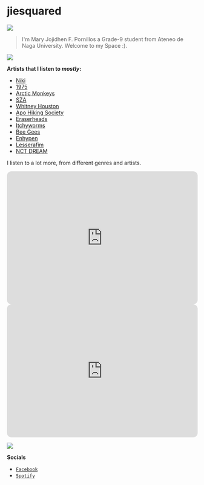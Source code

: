 # jiesquared
  
![](https://i.pinimg.com/originals/f0/34/24/f03424bd0298f06f09d9299e930abef3.gif)




>I'm Mary Jojidhen F. Pornillos a Grade-9 student from Ateneo de Naga University. Welcome to my Space :).


![](https://i.pinimg.com/originals/f8/65/65/f865657c5ca1e879d1323b455fd2afd0.gif)

**Artists that I listen to *mostly*:**

- [Niki](https://open.spotify.com/artist/2kxP07DLgs4xlWz8YHlvfh?si=vmj_d0jXT5CxuRdAJr8t7Q)
- [1975](https://open.spotify.com/artist/3mIj9lX2MWuHmhNCA7LSCW?si=aUaEkKtwRByvFHoevGs6EQ)
- [Arctic Monkeys](https://open.spotify.com/artist/7Ln80lUS6He07XvHI8qqHH?si=zh3kLNgPRFOJUEmzSqMmow)
- [SZA](https://open.spotify.com/artist/7tYKF4w9nC0nq9CsPZTHyP?si=bQYQTRMzS6yQBxCR7IxJDg)
- [Whitney Houston](https://open.spotify.com/artist/6XpaIBNiVzIetEPCWDvAFP?si=kE5YknsARd2tha7E7buEiw)
- [Apo Hiking Society](https://open.spotify.com/artist/4RA4PC3WHM9OHZLExirTcU?si=La3w68yZRzasH-TF20fyZA)
- [Eraserheads](https://open.spotify.com/artist/7374lH6kwx9uQATYQ9H3Cp?si=rIeRH637SguZrYrCsyDTOA)
- [Itchyworms](https://open.spotify.com/artist/5cYJYBMg1n71v7cvthr1SO?si=VlvVVLYGSy28J-9bg5jvKg)
- [Bee Gees](https://open.spotify.com/artist/1LZEQNv7sE11VDY3SdxQeN?si=fsxjjQdVTVKwOaePpdqMhA)
- [Enhypen](https://open.spotify.com/artist/5t5FqBwTcgKTaWmfEbwQY9?si=e1EpDHPvQHOTd2F44b7Cbg)
- [Lesserafim](https://open.spotify.com/artist/4SpbR6yFEvexJuaBpgAU5p?si=PsVmcfKiSkGwVXbai5C-wA)
- [NCT DREAM](https://open.spotify.com/artist/1gBUSTR3TyDdTVFIaQnc02?si=cV7S_Q6KTKiDTG7wwH8T9g)

I listen to a lot more, from different genres and artists. 

<iframe style="border-radius:12px" src="https://open.spotify.com/embed/playlist/6vWaApql2WFCYXA5rlZlY1?utm_source=generator" width="100%" height="352" frameBorder="0" allowfullscreen="" allow="autoplay; clipboard-write; encrypted-media; fullscreen; picture-in-picture" loading="lazy"></iframe>
   



<iframe style="border-radius:12px" src="https://open.spotify.com/embed/playlist/7wR1IorwTaCOXTm3OgoX4c?utm_source=generator" width="100%" height="352" frameBorder="0" allowfullscreen="" allow="autoplay; clipboard-write; encrypted-media; fullscreen; picture-in-picture" loading="lazy"></iframe>



![](ttps://i.pinimg.com/originals/81/4e/97/814e9767eb948e9bb05fc9788d54e4f7.gif)

**Socials**

- [`Facebook`](https://www.facebook.com/maryjojidhen.pornillos.5)
- [`Spotify`](https://open.spotify.com/user/31bljzdevzoedxkqzorvmez6it7y?si=d0b1bea720f24566)
